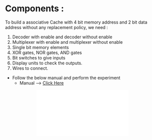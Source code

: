 # Components :

To build a associative Cache with 4 bit memory address and 2 bit data address without any replacement policy, we need :

1. Decoder with enable and decoder without enable
2. Multiplexer with enable and multiplexer without enable
3. Single bit memory elements
4. XOR gates, NOR gates, AND gates
5. Bit switches to give inputs
6. Display units to check the outputs.
7. Wires to connect.

- Follow the below manual and perform the experiment
    - Manual --> [Click Here](./simulation/coavlNew.pdf)

<center>
<embed src="./simulation/coavlNew.pdf" type="application/pdf">
</center>